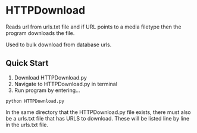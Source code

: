 # HTTPDownload
Reads url from urls.txt file and if URL points to a media filetype then the program downloads the file. 

Used to bulk download from database urls.

## Quick Start
1. Download HTTPDownload.py
2. Navigate to HTTPDownload.py in terminal
3. Run program by entering...
```
python HTTPDownload.py
```

In the same directory that the HTTPDownload.py file exists, there must also be a urls.txt file that has URLS to download. These will be listed line by line in the urls.txt file.
